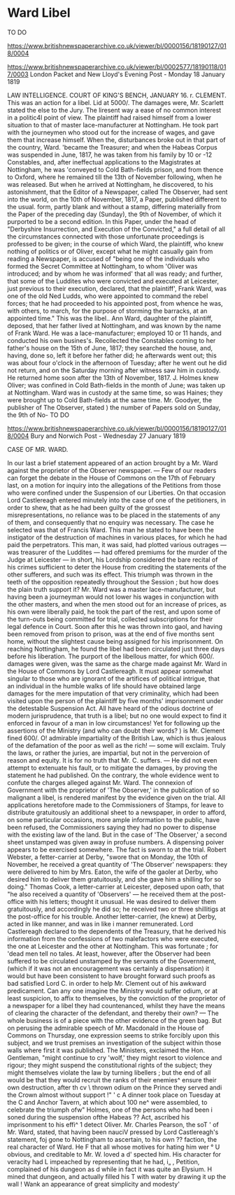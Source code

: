 # Ward Libel



TO DO

https://www.britishnewspaperarchive.co.uk/viewer/bl/0000156/18190127/018/0004



https://www.britishnewspaperarchive.co.uk/viewer/bl/0002577/18190118/017/0003
London Packet and New Lloyd's Evening Post - Monday 18 January 1819

LAW INTELLIGENCE. COURT OF KING'S BENCH, JANUARY 16. r. CLEMENT. This was an action for a libel. Lid at 5000/. The damages were, Mr. Scarlett stated the else to the Jury. The liresent way a ease of no common interest in a politic4l point of view. The plaintiff had raised himself from a lower situation to that of master lace-manufacturer at Nottingham. He took part with the journeymen who stood out for the increase of wages, and gave them that increase himself. When the, disturbances broke out in that part of the country, Ward. 'became the Treasurer; and when the Habeas Corpus was suspended in June, 1817, he was taken from his family by 10 or -12 Constables, and, after ineffectual applications to the Magistrates at Nottingham, he was 'conveyed to Cold Bath-fields prison, and from thence to Oxford, where he remained till the 13th of November following, when he was released. But when he arrived at Nottingham, he discovered, to his astonishment, that the Editor of a Newspaper, called The Observer, had sent into the world, on the 10th of November, 1817, a Paper, published different to the usual. form, partly blank and without a stamp, differing materially from the Paper of the preceding day (Sunday), the 9th of November, of which it purported to be a second edition. In this Paper, under the head of "Derbyshire Insurrection, and Execution of the Convicted," a full detail of all the circumstances connected with those unfortunate proceedings is professed to be given; in the course of which Ward, the plaintiff, who knew nothing of politics or of Oliver, except what he might casually gain from reading a Newspaper, is accused of "being one of the individuals who formed the Secret Committee at Nottingham, to whom 'Oliver was introduced; and by whom he was informed' that all was ready; and further, that some of the Luddites who were convicted and executed at Leicester, just previous to their execution, declared, that the plaintiff', Frank Ward, was one of the old Ned Ludds, who were appointed to command the rebel forces; that he had proceeded to his appointed post, from whence he was, with others, to march, for the purpose of storming the barracks, at an appointed time." This was the libel.. Ann Ward, daughter of the plaintiff, deposed, that her father lived at Nottingham, and was known by the name of Frank Ward. He was a lace-manufacturer; employed 10 or 11 hands, and conducted his own busines's. Recollected the Constables coming to her father's house on the 15th of June, 1817; they searched the house, and, having, done so, left it before her father did; he afterwards went out; this was about four o'clock in the afternoon of Tuesday; after he went out he did not return, and on the Saturday morning after witness saw him in custody. He returned home soon after the 13th of November, 1817. J. Holmes knew Oliver; was confined in Cold Bath-fields in the month of June; was taken up at Nottingham. Ward was in custody at the same time, so was Haines; they were brought up to Cold Bath-fields at the same time. Mr. Goodyer, the publisher of The Observer, stated ) the number of Papers sold on Sunday, the 9th of No-  TO DO

https://www.britishnewspaperarchive.co.uk/viewer/bl/0000156/18190127/018/0004
Bury and Norwich Post - Wednesday 27 January 1819

CASE OF MR. WARD.

In our last a brief statement appeared of an action brought by a Mr. Ward against the proprietor of the Observer newspaper. — Few of our readers can forget the debate in the House of Commons on the 17th of February last, on a motion for inquiry into the allegations of the Petitions from those who were confined under the Suspension of our Liberties. On that occasion Lord Castlereagh entered minutely into the case of one of the petitioners, in order to shew, that as he had been guilty of the grossest misrepresentations, no reliance was to be placed in the statements of any of them, and consequently that no enquiry was necessary. The case he selected was that of Francis Ward. This man he stated to have been the instigator of the destruction of machines in various places, for which he had paid the perpetrators. This man, it was said, had plotted various outrages — was treasurer of the Luddites — had offered premiums for the murder of the Judge at Leicester — in short, his Lordship considered the bare recital of his crimes sufficient to deter the House from crediting the statements of the other sufferers, and such was its effect. This triumph was thrown in the teeth of the opposition repeatedly throughout the Session ; but how does the plain truth support it? Mr. Ward was a master lace-manufacturer, but having been a journeyman would not lower his wages in conjunction with the other masters, and when the men stood out for an increase of prices, as his own were liberally paid, he took the part of the rest, and upon some of the turn-outs being committed for trial, collected subscriptions for their legal defence in Court. Soon after this he was thrown into gaol, and having been removed from prison to prison, was at the end of five months sent home, without the slightest cause being assigned for his imprisonment. On reaching Nottingham, he found the libel had been circulated just three days before his liberation. The purport of the libellous matter, for which 600/. damages were given, was the same as the charge made against Mr. Ward in the House of Commons by Lord Castlereagh. It must appear somewhat singular to those who are ignorant of the artifices of political intrigue, that an individual in the humble walks of life should have obtained large damages for the mere imputation of that very criminality, which had been visited upon the person of the plaintiff by five months' imprisonment under the detestable Suspension Act. All have heard of the odious doctrine of modern jurisprudence, that truth is a libel; but no one would expect to find it enforced in favour of a man in low circumstances! Yet for following up the assertions of the Ministry (and who can doubt their words? ) is Mr. Clement fined 600/. O! admirable impartiality of the British Law, which is thus jealous of the defamation of the poor as well as the rich! — some will exclaim. Truly the laws, or rather the juries, are impartial, but not in the perveroion of reason and equity. It is for no truth that Mr. C. suffers. — He did not even attempt to extenuate his fault, or to mitigate the damages, by proving the statement he had published. On the contrary, the whole evidence went to confute the charges alleged against Mr. Ward. The connexion of Government with the proprietor of 'The Observer,' in the publication of so malignant a libel, is rendered manifest by the evidence given on the trial. All applications heretofore made to the Commissioners of Stamps, for leave to distribute gratuitously an additional sheet to a newspaper, in order to afford, on some particular occasions, more ample information to the public, have been refused, the Commissioners saying they had no power to dispense with the existing law of the land. But in the case of 'The Observer,' a second sheet unstamped was given away in profuse numbers. A dispensing poiver appears to be exercised somewhere. The fact is sworn to at the trial. Robert Webster, a fetter-carrier at Derby, "swore that on Monday, the 10th of November, he received a great quantity of 'The Observer' newspapers: they were delivered to him by Mrs. Eaton, the wife of the gaoler at Derby, who desired him to deliver them gratuitously, and she gave him a shilling for so doing." Thomas Cook, a letter-carrier at Leicester, deposed upon oath, that "he also received a quantity of 'Observers' — he received them at the post-office with his letters; thought it unusual. He was desired to deliver them gratuitously, and accordingly he did so; he received two or three shillitigs at the post-office for his trouble. Another letter-carrier, (he knew) at Derby, acted in like manner, and was in like i manner remunerated. Lord Castlereagh declared to the dependents of the Treasury, that he derived his information from the confessions of two malefactors who were executed, the one at Leicester and the other at Nottingham. This was fortunate ; for 'dead men tell no tales. At least, however, after the Observer had been suffered to be circulated unstamped by the servants of the Government, (which if it was not an encouragement was certainly a dispensation) it would but have been consistent to have brought forward such proofs as bad satisfied Lord C. in order to help Mr. Clement out of his awkward predicament. Can any one imagine the Ministry would suffer odium, or at least suspicion, to affix to themselves, by the conviction of the proprietor of a newspaper for a libel they had countenanced, whilst they have the means of clearing the character of the defendant, and thereby their own? — The whole business is of a piece with the other evidence of the green bag. But on perusing the admirable speech of Mr. Macdonald in the House of Commons on Thursday, one expression seems to strike forcibly upon this subject, and we trust premises an investigation of the subject within those walls where first it was published. The Ministers, exclaimed the Hon. Gentleman, "might continue to cry 'wolf,' they might resort to violence and rigour; they might suspend the constitutional rights of the subject; they might themselves violate the law by turning libellers ; but the end of all would be that they would recruit the ranks of their enemies^ ensure their own destruction, after th cv \ thrown odium on the Prince they served andi the Crown almost without support !" ' c A dinner took place on Tuesday at the C and Anchor Tavern, at which about 100 ne^ were assembled, to celebrate the triumph ofw" Holmes, one of the persons who had been i soned during the suspension ofthe Habeas ?? Act, ascribed his imprisonment to his effi^ 1 detect Oliver. Mr. Charles Pearson, the soT ' of Mr. Ward, stated, that having been nauciV pressed by Lord Castlereagh's statement, foj gone to Nottingham to ascertain, to his own ?? faction, the real character of Ward. He F that all whose motives for hating him wer ° U obvious, and creditable to Mr. W. loved a d' spected him. His character for veracity had L impeached by representing that he had, i„ , Petition, complained of his dungeon as d while in fact it was quite an Elysium. H mined that dungeon, and actually filled his T with water by drawing it up the wall ! Wank an appearance of great simplicity and modesty'
